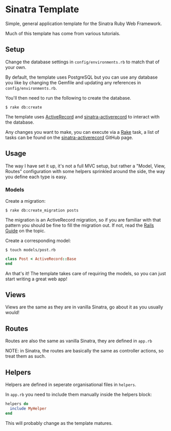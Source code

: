 # Sinatra Template

Simple, general application template for the Sinatra Ruby Web Framework.

Much of this template has come from various tutorials.

## Setup

Change the database settings in `config/environments.rb` to match
that of your own.

By default, the template uses PostgreSQL but you can use any database
you like by changing the Gemfile and updating any references in
`config/environments.rb`.

You'll then need to run the following to create the database.
```shell
$ rake db:create
```

The template uses [ActiveRecord](https://github.com/rails/rails/tree/master/activerecord)
and [sinatra-activerecord](https://github.com/janko-m/sinatra-activerecord) to interact with
the database.

Any changes you want to make, you can execute via a [Rake](https://github.com/jimweirich/rake)
task, a list of tasks can be found on the
[sinatra-activerecord](https://github.com/janko-m/sinatra-activerecord) GitHub page.

## Usage

The way I have set it up, it's not a full MVC setup, but rather a "Model, View, Routes"
configuration with some helpers sprinkled around the side, the way you define each type
is easy.

### Models

Create a migration:

```shell
$ rake db:create_migration posts
```

The migration is an ActiveRecord migration, so if you are familiar with that pattern
you should be fine to fill the migration out. If not, read the [Rails Guide](http://guides.rubyonrails.org/migrations.html)
on the topic.

Create a corresponding model:

```shell
$ touch models/post.rb
```

```ruby
class Post < ActiveRecord::Base
end
```

An that's it! The template takes care of requiring the models, so you can just start
writing a great web app!

## Views

Views are the same as they are in vanilla Sinatra, go about it as you usually would!

## Routes

Routes are also the same as vanilla Sinatra, they are defined in `app.rb`

NOTE: in Sinatra, the routes are basically the same as controller actions, so treat them as such.

## Helpers

Helpers are defined in seperate organisational files in `helpers`.

In `app.rb` you need to include them manually inside the helpers block:

```ruby
helpers do
  include MyHelper
end
```

This will probably change as the template matures.